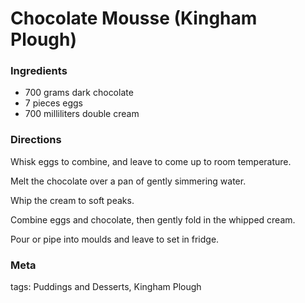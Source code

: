 # Chocolate Mousse (Kingham Plough)

### Ingredients
 * 700 grams dark chocolate
 * 7 pieces eggs
 * 700 milliliters double cream

### Directions

Whisk eggs to combine, and leave to come up to room temperature.

Melt the chocolate over a pan of gently simmering water.

Whip the cream to soft peaks.

Combine eggs and chocolate, then gently fold in the whipped cream.

Pour or pipe into moulds and leave to set in fridge.

### Meta

tags: Puddings and Desserts, Kingham Plough

